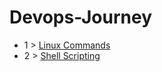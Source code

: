 # Devops-Journey
- 1 > [Linux Commands](https://github.com/sanjay9027/Devops-Journey/blob/48289ceff6c7660e4625306cf0d0b1ace62cc91e/Linux%20Commands.md)
- 2 > [Shell Scripting](https://github.com/sanjay9027/Devops-Journey/blob/master/Shell%20Scripting-1.md)

